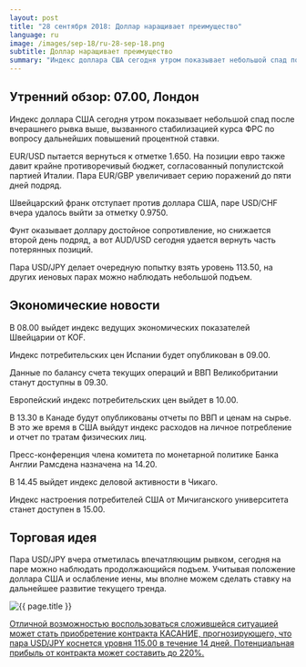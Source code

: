```yaml
---
layout: post
title: "28 сентября 2018: Доллар наращивает преимущество"
language: ru
image: /images/sep-18/ru-28-sep-18.png
subtitle: Доллар наращивает преимущество
summary: "Индекс доллара США сегодня утром показывает небольшой спад после вчерашнего рывка выше, вызванного стабилизацией курса ФРС по вопросу дальнейших повышений процентной ставки"
---
```

## Утренний обзор: 07.00, Лондон
 
Индекс доллара США сегодня утром показывает небольшой спад после вчерашнего рывка выше, вызванного стабилизацией курса ФРС по вопросу дальнейших повышений процентной ставки.

EUR/USD пытается вернуться к отметке 1.650. На позиции евро также давит крайне противоречивый бюджет, согласованный популистской партией Италии. Пара EUR/GBP увеличивает серию поражений до пяти дней подряд.

Швейцарский франк отступает против доллара США, паре USD/CHF вчера удалось выйти за отметку 0.9750.

Фунт оказывает доллару достойное сопротивление, но снижается второй день подряд, а вот AUD/USD сегодня удается вернуть часть потерянных позиций.

Пара USD/JPY делает очередную попытку взять уровень 113.50, на других иеновых парах можно наблюдать небольшой подъем.
 
## Экономические новости
 
В 08.00 выйдет индекс ведущих экономических показателей Швейцарии от KOF.

Индекс потребительских цен Испании будет опубликован в 09.00.

Данные по балансу счета текущих операций и ВВП Великобритании станут доступны в 09.30.

Европейский индекс потребительских цен выйдет в 10.00.

В 13.30 в Канаде будут опубликованы отчеты по ВВП и ценам на сырье. В это же время в США выйдут индекс расходов на личное потребление и отчет по тратам физических лиц.

Пресс-конференция члена комитета по монетарной политике Банка Англии Рамсдена назначена на 14.20.

В 14.45 выйдет индекс деловой активности в Чикаго.

Индекс настроения потребителей США от Мичиганского университета станет доступен в 15.00.
 
## Торговая идея
 
Пара USD/JPY вчера отметилась впечатляющим рывком, сегодня на паре можно наблюдать продолжающийся подъем. Учитывая положение доллара США и ослабление иены, мы вполне можем сделать ставку на дальнейшее развитие текущего тренда.

<img src="{{ site.url }}/images/sep-18/ru-28-sep-18.png" alt="{{ page.title }}"  title="{{ page.title }}">

<a href="%LINK%%?currency=USD&market=forex&underlying=frxUSDJPY&formname=touchnotouch&duration_amount=14&duration_units=d&amount=10&amount_type=stake&expiry_type=duration&barrier=115" target="_blank">Отличной возможностью воспользоваться сложившейся ситуацией может стать приобретение контракта КАСАНИЕ, прогнозирующего, что пара USD/JPY коснется уровня 115.00 в течение 14 дней. Потенциальная прибыль от контракта может составить до 220%.</a>
